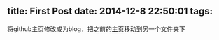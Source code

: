 title: First Post
date: 2014-12-8 22:50:01
tags:
---
将github主页修改成为blog，把之前的[主页](http://qingxiao.github.io/recommend/index.html)移动到另一个文件夹下